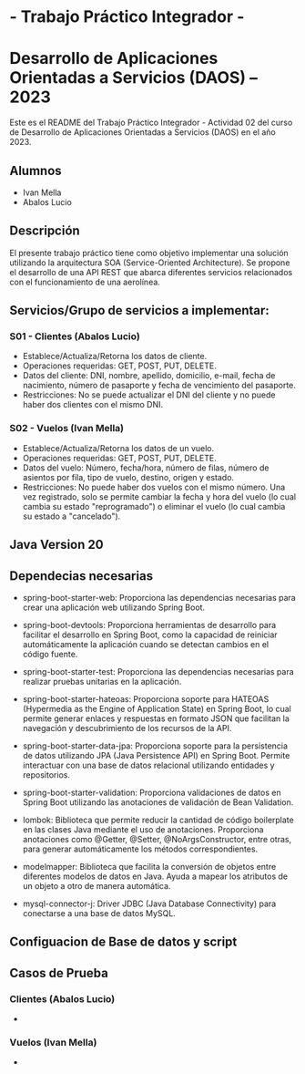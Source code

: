 # - Trabajo Práctico Integrador - 
# Desarrollo de Aplicaciones Orientadas a Servicios (DAOS) – 2023

Este es el README del Trabajo Práctico Integrador - Actividad 02 del curso de Desarrollo de Aplicaciones Orientadas a Servicios (DAOS) en el año 2023.

## Alumnos

- Ivan Mella
- Abalos Lucio

## Descripción

El presente trabajo práctico tiene como objetivo implementar una solución utilizando la arquitectura SOA (Service-Oriented Architecture). Se propone el desarrollo de una API REST que abarca diferentes servicios relacionados con el funcionamiento de una aerolínea.

## Servicios/Grupo de servicios a implementar:
### S01 - Clientes (Abalos Lucio)

- Establece/Actualiza/Retorna los datos de cliente.
- Operaciones requeridas: GET, POST, PUT, DELETE.
- Datos del cliente: DNI, nombre, apellido, domicilio, e-mail, fecha de nacimiento, número de pasaporte y fecha de vencimiento del pasaporte.
- Restricciones: No se puede actualizar el DNI del cliente y no puede haber dos clientes con el mismo DNI.

### S02 - Vuelos (Ivan Mella)

- Establece/Actualiza/Retorna los datos de un vuelo.
- Operaciones requeridas: GET, POST, PUT, DELETE.
- Datos del vuelo: Número, fecha/hora, número de filas, número de asientos por fila, tipo de vuelo, destino, origen y estado.
- Restricciones: No puede haber dos vuelos con el mismo número. Una vez registrado, solo se permite cambiar la fecha y hora del vuelo (lo cual cambia su estado "reprogramado") o eliminar el vuelo (lo cual cambia su estado a "cancelado").

## Java Version 20
  
## Dependecias necesarias

- spring-boot-starter-web: Proporciona las dependencias necesarias para crear una aplicación web utilizando Spring Boot.

- spring-boot-devtools: Proporciona herramientas de desarrollo para facilitar el desarrollo en Spring Boot, como la capacidad de reiniciar automáticamente la aplicación cuando se detectan cambios en el código fuente.

- spring-boot-starter-test: Proporciona las dependencias necesarias para realizar pruebas unitarias en la aplicación.

- spring-boot-starter-hateoas: Proporciona soporte para HATEOAS (Hypermedia as the Engine of Application State) en Spring Boot, lo cual permite generar enlaces y respuestas en formato JSON que facilitan la navegación y descubrimiento de los recursos de la API.

- spring-boot-starter-data-jpa: Proporciona soporte para la persistencia de datos utilizando JPA (Java Persistence API) en Spring Boot. Permite interactuar con una base de datos relacional utilizando entidades y repositorios.

- spring-boot-starter-validation: Proporciona validaciones de datos en Spring Boot utilizando las anotaciones de validación de Bean Validation.

- lombok: Biblioteca que permite reducir la cantidad de código boilerplate en las clases Java mediante el uso de anotaciones. Proporciona anotaciones como @Getter, @Setter, @NoArgsConstructor, entre otras, para generar automáticamente los métodos correspondientes.

- modelmapper: Biblioteca que facilita la conversión de objetos entre diferentes modelos de datos en Java. Ayuda a mapear los atributos de un objeto a otro de manera automática.

- mysql-connector-j: Driver JDBC (Java Database Connectivity) para conectarse a una base de datos MySQL.

## Configuacion de Base de datos y script

## Casos de Prueba
### Clientes (Abalos Lucio)

- 

### Vuelos (Ivan Mella)

- 

